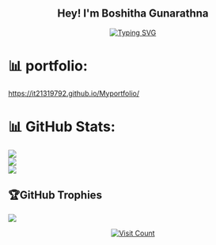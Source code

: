 ###
<h2 align="center">
  <br/>Hey! I'm Boshitha Gunarathna
</h2>

              

<div align="center">
  <a href="https://git.io/typing-svg">
    <img src="https://readme-typing-svg.demolab.com?font=Anton&weight=900&size=35&duration=4000&pause=1000&color=18C5F7&background=80A8FF00&width=435&lines=Full+Stack+Developer;Mobile+App+Developer" alt="Typing SVG" />
  </a>
</div>

# 📊 portfolio:
https://it21319792.github.io/Myportfolio/

# 📊 GitHub Stats:
![](https://github-readme-stats.vercel.app/api?username=IT21319792&theme=jolly&hide_border=false&include_all_commits=false&count_private=true)<br/>
![](https://github-readme-streak-stats.herokuapp.com/?user=IT21319792&theme=jolly&hide_border=false)<br/>
![](https://github-readme-stats.vercel.app/api/top-langs/?username=IT21319792&theme=jolly&hide_border=false&include_all_commits=false&count_private=true&layout=compact)

<!-- ## 🏆 GitHub Trophies
 ![](https://github-profile-trophy.vercel.app/?username=IT21319792&theme=radical&no-frame=false&no-bg=true&margin-w=4) -->
## 🏆GitHub Trophies
![](https://github-trophies.vercel.app/?username=it21319792&theme=algolia&no-frame=false&no-bg=true&margin-w=4)

<div align="center">
  <a href="https://visitcount.itsvg.in">
    <img src="https://visitcount.itsvg.in/api?id=IT21319792&icon=5&color=1" alt="Visit Count" />
  </a>
</div>




